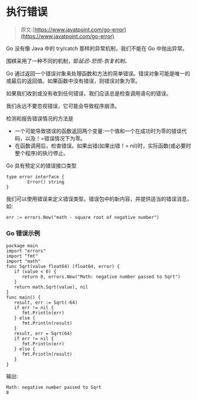# 执行错误

> 原文:[https://www.javatpoint.com/go-error](https://www.javatpoint.com/go-error)

Go 没有像 Java 中的 try/catch 那样的异常机制，我们不能在 Go 中抛出异常。

围棋采用了一种不同的机制，即*延迟-恐慌-恢复机制。*

Go 通过返回一个错误对象来处理函数和方法的简单错误。错误对象可能是唯一的或最后的返回值。如果函数中没有错误，则错误对象为零。

如果我们收到或没有收到任何错误，我们应该总是检查调用语句的错误。

我们永远不要忽视错误，它可能会导致程序崩溃。

检测和报告错误情况的方法是

*   一个可能导致错误的函数返回两个变量:一个值和一个在成功时为零的错误代码，以及！=错误情况下为零。
*   在函数调用后，检查错误。如果出错(如果出错！= nil)时，实际函数(或必要时整个程序)的执行停止。

Go 具有预定义的错误接口类型

```
type error interface {
		Error() string
}	

```

我们可以使用错误来定义错误类型。错误包中的新内容，并提供适当的错误消息，如:

```
err := errors.New("math - square root of negative number")

```

### Go 错误示例

```
package main
import "errors"
import "fmt"
import "math"
func Sqrt(value float64) (float64, error) {
   if (value < 0) {
      return 0, errors.New("Math: negative number passed to Sqrt")
   }
   return math.Sqrt(value), nil
}
func main() {
   result, err := Sqrt(-64)
   if err != nil {
      fmt.Println(err)
   } else {
      fmt.Println(result)
   }
   result, err = Sqrt(64)
   if err != nil {
      fmt.Println(err)
   } else {
      fmt.Println(result)
   }
}

```

输出:

```
Math: negative number passed to Sqrt
8

```